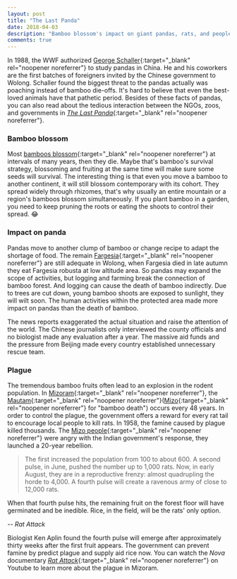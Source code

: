 ```yaml
---
layout: post
title: "The Last Panda"
date: 2018-04-03
description: "Bamboo blossom's impact on giant pandas, rats, and people."
comments: true
---
```

In 1988, the WWF authorized [George Schaller](https://en.wikipedia.org/wiki/George_Schaller){:target="_blank" rel="noopener noreferrer"} to study pandas in China. He and his coworkers are the first batches of foreigners invited by the Chinese government to Wolong. Schaller found the biggest threat to the pandas actually was poaching instead of bamboo die-offs. It's hard to believe that even the best-loved animals have that pathetic period. Besides of these facts of pandas, you can also read about the tedious interaction between the NGOs, zoos, and governments in [*The Last Panda*](https://www.amazon.com/dp/B00ENL20NW/){:target="_blank" rel="noopener noreferrer"}.

### Bamboo blossom

Most [bamboos blossom](https://en.wikipedia.org/wiki/Bamboo_blossom){:target="_blank" rel="noopener noreferrer"} at intervals of many years, then they die. Maybe that's bamboo's survival strategy, blossoming and fruiting at the same time will make sure some seeds will survival. The interesting thing is that even you move a bamboo to another continent, it will still blossom contemporary with its cohort. They spread widely through rhizomes, that's why usually an entire mountain or a region's bamboos blossom simultaneously. If you plant bamboo in a garden, you need to keep pruning the roots or eating the shoots to control their spread. 😂

### Impact on panda

Pandas move to another clump of bamboo or change recipe to adapt the shortage of food. The remain [Fargesia](https://en.wikipedia.org/wiki/Fargesia){:target="_blank" rel="noopener noreferrer"} are still adequate in Wolong, when Fargesia died in late autumn they eat Fargesia robusta at low altitude area. So pandas may expand the scope of activities, but logging and farming break the connection of bamboo forest. And logging can cause the death of bamboo indirectly. Due to trees are cut down, young bamboo shoots are exposed to sunlight, they will wilt soon. The human activities within the protected area made more impact on pandas than the death of bamboo.

The news reports exaggerated the actual situation and raise the attention of the world. The Chinese journalists only interviewed the county officials and no biologist made any evaluation after a year. The massive aid funds and the pressure from Beijing made every country established unnecessary rescue team.

### Plague

The tremendous bamboo fruits often lead to an explosion in the rodent population. In [Mizoram](https://en.wikipedia.org/wiki/Mizoram){:target="_blank" rel="noopener noreferrer"}, the [Mautam](https://en.wikipedia.org/wiki/Mautam){:target="_blank" rel="noopener noreferrer"}([Mizo](https://en.wikipedia.org/wiki/Mizo_language){:target="_blank" rel="noopener noreferrer"} for "bamboo death") occurs every 48 years. In order to control the plague, the government offers a reward for every rat tail to encourage local people to kill rats. In 1958, the famine caused by plague killed thousands. The [Mizo people](https://en.wikipedia.org/wiki/Mizo_people){:target="_blank" rel="noopener noreferrer"} were angry with the Indian government's response, they launched a 20-year rebellion. 

>The first increased the population from 100 to about 600. A second pulse, in June, pushed the number up to 1,000 rats. Now, in early August, they are in a reproductive frenzy: almost quadrupling the horde to 4,000. A fourth pulse will create a ravenous army of close to 12,000 rats.
>
When that fourth pulse hits, the remaining fruit on the forest floor will have germinated and be inedible. Rice, in the field, will be the rats' only option.
>
-- <cite>Rat Attack</cite>

Biologist Ken Aplin found the fourth pulse will emerge after approximately thirty weeks after the first fruit appears. The government can prevent famine by predict plague and supply aid rice now. You can watch the *Nova* documentary [*Rat Attack*](https://www.youtube.com/watch?v=vjDqRaB_1Gc){:target="_blank" rel="noopener noreferrer"} on Youtube to learn more about the plague in Mizoram.